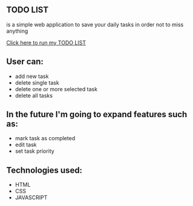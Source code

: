 ## TODO LIST 
is a simple web application to save your daily tasks in order not to miss anything

[Click here to run my TODO LIST](https://monikastecz.github.io/ToDoList/)

## User can:

- add new task
- delete single task
- delete one or more selected task
- delete all tasks

## In the future I'm going to expand features such as:
- mark task as completed
- edit task
- set task priority


## Technologies used:
- HTML
- CSS
- JAVASCRIPT



